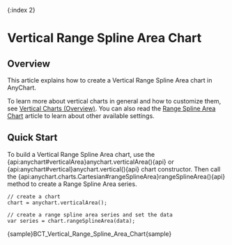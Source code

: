 {:index 2}
# Vertical Range Spline Area Chart

## Overview

This article explains how to create a Vertical Range Spline Area chart in AnyChart.

To learn more about vertical charts in general and how to customize them, see [Vertical Charts (Overview)](Overview). You can also read the [Range Spline Area Chart](../Range_Spline_Area_Chart) article to learn about other available settings.

## Quick Start

To build a Vertical Range Spline Area chart, use the {api:anychart#verticalArea}anychart.verticalArea(){api} or {api:anychart#vertical}anychart.vertical(){api} chart constructor. Then call the {api:anychart.charts.Cartesian#rangeSplineArea}rangeSplineArea(){api} method to create a Range Spline Area series.

```
// create a chart
chart = anychart.verticalArea();

// create a range spline area series and set the data
var series = chart.rangeSplineArea(data);
```

{sample}BCT\_Vertical\_Range\_Spline\_Area\_Chart{sample}